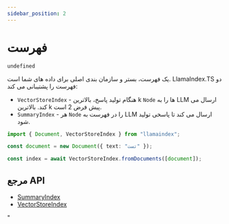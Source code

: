 ```yaml
---
sidebar_position: 2
---
```


# فهرست

`undefined`

یک فهرست، بستر و سازمان بندی اصلی برای داده های شما است. LlamaIndex.TS دو فهرست را پشتیبانی می کند:

- `VectorStoreIndex` - هنگام تولید پاسخ، بالاترین k `Node` ها را به LLM ارسال می کند. بالاترین k پیش فرض 2 است.
- `SummaryIndex` - هر `Node` را در فهرست به LLM ارسال می کند تا پاسخی تولید شود.

```typescript
import { Document, VectorStoreIndex } from "llamaindex";

const document = new Document({ text: "تست" });

const index = await VectorStoreIndex.fromDocuments([document]);
```

## مرجع API

- [SummaryIndex](../../api/classes/SummaryIndex.md)
- [VectorStoreIndex](../../api/classes/VectorStoreIndex.md)

"
